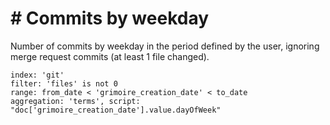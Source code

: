 # \# Commits by weekday

Number of commits by weekday in the period defined by the user, ignoring merge request commits (at least 1 file changed).

```
index: 'git'
filter: 'files' is not 0
range: from_date < 'grimoire_creation_date' < to_date
aggregation: 'terms', script: "doc['grimoire_creation_date'].value.dayOfWeek"
```
